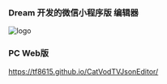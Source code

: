 ### Dream 开发的微信小程序版 编辑器

![logo](static/gh_16e4613251a6_258.jpg)

### PC Web版

https://tf8615.github.io/CatVodTVJsonEditor/
